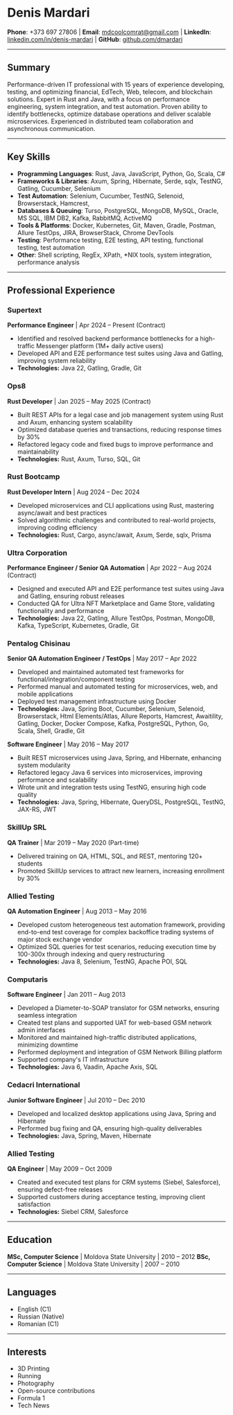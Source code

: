 # Denis Mardari
**Phone**: +373 697 27806 | **Email**: mdcoolcomrat@gmail.com | **LinkedIn**: [linkedin.com/in/denis-mardari](https://www.linkedin.com/in/denis-mardari/) | **GitHub**: [github.com/dmardari](https://github.com/dmardari)

---

## Summary
Performance-driven IT professional with 15 years of experience developing, testing, and optimizing financial, EdTech, Web, telecom, and blockchain solutions. Expert in Rust and Java, with a focus on performance engineering, system integration, and test automation. Proven ability to identify bottlenecks, optimize database operations and deliver scalable microservices. Experienced in distributed team collaboration and asynchronous communication.

---

## Key Skills
- **Programming Languages**: Rust, Java, JavaScript, Python, Go, Scala, C#
- **Frameworks & Libraries**: Axum, Spring, Hibernate, Serde, sqlx, TestNG, Gatling, Cucumber, Selenium
- **Test Automation**: Selenium, Cucumber, TestNG, Selenoid, Browserstack, Hamcrest,
- **Databases & Queuing**: Turso, PostgreSQL, MongoDB, MySQL, Oracle, MS SQL, IBM DB2, Kafka, RabbitMQ, ActiveMQ
- **Tools & Platforms**: Docker, Kubernetes, Git, Maven, Gradle, Postman, Allure TestOps, JIRA, BrowserStack, Chrome DevTools
- **Testing**: Performance testing, E2E testing, API testing, functional testing, test automation
- **Other**: Shell scripting, RegEx, XPath, *NIX tools, system integration, performance analysis

---

## Professional Experience

### Supertext
**Performance Engineer** | Apr 2024 – Present (Contract)
- Identified and resolved backend performance bottlenecks for a high-traffic Messenger platform (1M+ daily active users)
- Developed API and E2E performance test suites using Java and Gatling, improving system reliability
- **Technologies:** Java 22, Gatling, Gradle, Git

### Ops8
**Rust Developer** | Jan 2025 – May 2025 (Contract)
- Built REST APIs for a legal case and job management system using Rust and Axum, enhancing system scalability
- Optimized database queries and transactions, reducing response times by 30%
- Refactored legacy code and fixed bugs to improve performance and maintainability
- **Technologies:** Rust, Axum, Turso, SQL, Git

### Rust Bootcamp
**Rust Developer Intern** | Aug 2024 – Dec 2024
- Developed microservices and CLI applications using Rust, mastering async/await and best practices
- Solved algorithmic challenges and contributed to real-world projects, improving coding efficiency
- **Technologies:** Rust, Cargo, async/await, Axum, Serde, sqlx, Prisma

### Ultra Corporation
**Performance Engineer / Senior QA Automation** | Apr 2022 – Aug 2024 (Contract)
- Designed and executed API and E2E performance test suites using Java and Gatling, ensuring robust releases
- Conducted QA for Ultra NFT Marketplace and Game Store, validating functionality and performance
- **Technologies:** Java 22, Gatling, Allure TestOps, Postman, MongoDB, Kafka, TypeScript, Kubernetes, Gradle, Git

### Pentalog Chisinau
**Senior QA Automation Engineer / TestOps** | May 2017 – Apr 2022
- Developed and maintained automated test frameworks for functional/integration/component testing
- Performed manual and automated testing for microservices, web, and mobile applications
- Deployed test management infrastructure using Docker
- **Technologies:** Java, Spring Boot, Cucumber, Selenium, Selenoid, Browserstack, Html Elements/Atlas, Allure Reports, Hamcrest, Awaitility, Gatling, Docker, Docker Compose, Kafka, PostgreSQL, Python, Go, Scala, Shell, Gradle, Git

**Software Engineer** | May 2016 – May 2017
- Built REST microservices using Java, Spring, and Hibernate, enhancing system modularity
- Refactored legacy Java 6 services into microservices, improving performance and scalability
- Wrote unit and integration tests using TestNG, ensuring high code quality
- **Technologies:** Java, Spring, Hibernate, QueryDSL, PostgreSQL, TestNG, JAX-RS, JWT

### SkillUp SRL
**QA Trainer** | Mar 2019 – May 2020 (Part-time)
- Delivered training on QA, HTML, SQL, and REST, mentoring 120+ students
- Promoted SkillUp services to attract new learners, increasing enrollment by 30%

### Allied Testing
**QA Automation Engineer** | Aug 2013 – May 2016
- Developed custom heterogeneous test automation framework, providing end-to-end test coverage for complex backoffice trading systems of major stock exchange vendor
- Optimized SQL queries for test scenarios, reducing execution time by 100-300x through indexing and query restructuring
- **Technologies:** Java 8, Selenium, TestNG, Apache POI, SQL

### Computaris
**Software Engineer** | Jan 2011 – Aug 2013
- Developed a Diameter-to-SOAP translator for GSM networks, ensuring seamless integration
- Created test plans and supported UAT for web-based GSM network admin interfaces
- Monitored and maintained high-traffic distributed applications, minimizing downtime
- Performed deployment and integration of GSM Network Billing platform
- Supported company's IT infrastructure
- **Technologies:** Java 6, Vaadin, Apache Axis, SQL

### Cedacri International
**Junior Software Engineer** | Jul 2010 – Dec 2010
- Developed and localized desktop applications using Java, Spring and Hibernate
- Performed bug fixing and QA, ensuring high-quality deliverables
- **Technologies:** Java, Spring, Maven, Hibernate

### Allied Testing
**QA Engineer** | May 2009 – Oct 2009
- Created and executed test plans for CRM systems (Siebel, Salesforce), ensuring defect-free releases
- Supported customers during acceptance testing, improving client satisfaction
- **Technologies:** Siebel CRM, Salesforce

---

## Education
**MSc, Computer Science** | Moldova State University | 2010 – 2012
**BSc, Computer Science** | Moldova State University | 2007 – 2010

---

## Languages
- English (C1)
- Russian (Native)
- Romanian (C1)

---

## Interests
- 3D Printing
- Running
- Photography
- Open-source contributions
- Formula 1
- Tech News
